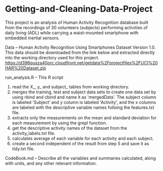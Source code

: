 # Getting-and-Cleaning-Data-Project

This project is an analysis of Human Activity Recognition database built from the recordings of 30 volunteers (subjects) performing
activities of daily living (ADL) while carrying a waist-mounted smartphone with embedded inertial sensors.

Data – Human Activity Recognition Using Smartphones Dataset Version 1.0. This data should be downloaded from the link below and extracted directly into the working directory used for this project. https://d396qusza40orc.cloudfront.net/getdata%2Fprojectfiles%2FUCI%20HAR%20Dataset.zip

run_analysis.R – This R script 
1. read the X_, y_ and subject_ tables from working directory. 
2. merges the training, test and subject data sets to create one data set by using rbind and cbind and name it as 'mergedData'. The subject column is labeled 'Subject' and y column is labeled 'Activity', and the x columns are labeled with the descriptive variable names folloing the features.txt file. 
3. extracts only the measurements on the mean and standard deviation for each measurement by using the grepl function. 
4. get the descriptive activity names of the dataset from the activity_labels.txt file. 
5. calculates average of each variable for each activity and each subject.
6. create a second independent of the result from step 5 and save it as tidy.txt file.

CodeBook.md – Describe all the variables and summaries calculated, along with units, and any other relevant information.
